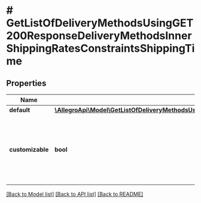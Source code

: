 # # GetListOfDeliveryMethodsUsingGET200ResponseDeliveryMethodsInnerShippingRatesConstraintsShippingTime

## Properties

Name | Type | Description | Notes
------------ | ------------- | ------------- | -------------
**default** | [**\AllegroApi\Model\GetListOfDeliveryMethodsUsingGET200ResponseDeliveryMethodsInnerShippingRatesConstraintsShippingTimeDefault**](GetListOfDeliveryMethodsUsingGET200ResponseDeliveryMethodsInnerShippingRatesConstraintsShippingTimeDefault.md) |  | [optional]
**customizable** | **bool** | Indicates if custom shipping time can be set when adding or modifying shipping rates. | [optional]

[[Back to Model list]](../../README.md#models) [[Back to API list]](../../README.md#endpoints) [[Back to README]](../../README.md)

